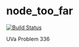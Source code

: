 node_too_far
============

[![Build Status](https://drone.io/github.com/maxxboehme/node_too_far/status.png)](https://drone.io/github.com/maxxboehme/node_too_far/latest)

UVa Problem 336
